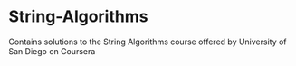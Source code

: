 # String-Algorithms
Contains solutions to the String Algorithms course offered  by University of San Diego on Coursera
